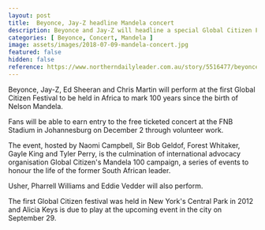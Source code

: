 ```yaml
---
layout: post
title:  Beyonce, Jay-Z headline Mandela concert
description: Beyonce and Jay-Z will headline a special Global Citizen Festival in honor of Nelson Mandela.
categories: [ Beyonce, Concert, Mandela ]
image: assets/images/2018-07-09-mandela-concert.jpg
featured: false
hidden: false
reference: https://www.northerndailyleader.com.au/story/5516477/beyonce-jay-z-headline-mandela-concert/?cs=36
---
```

Beyonce, Jay-Z, Ed Sheeran and Chris Martin will perform at the first Global Citizen Festival to be held in Africa to mark 100 years since the birth of Nelson Mandela.

Fans will be able to earn entry to the free ticketed concert at the FNB Stadium in Johannesburg on December 2 through volunteer work.

The event, hosted by Naomi Campbell, Sir Bob Geldof, Forest Whitaker, Gayle King and Tyler Perry, is the culmination of international advocacy organisation Global Citizen's Mandela 100 campaign, a series of events to honour the life of the former South African leader.

Usher, Pharrell Williams and Eddie Vedder will also perform.

The first Global Citizen festival was held in New York's Central Park in 2012 and Alicia Keys is due to play at the upcoming event in the city on September 29.
